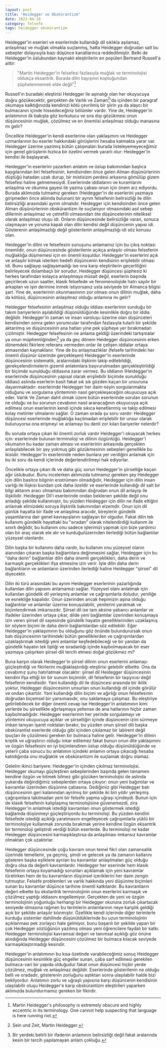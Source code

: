 ```yaml
---
layout: post
title: "Heidegger ve Obskürantizm"
date: 2022-04-10
category: felsefe
tags: heidegger obskürantizm
---
```


Heidegger'in eserleri ve eserlerinde kullandığı dil sıklıkla aşılamaz, anlaşılmaz ve muğlak olmakla suçlanmış, hatta Heidegger doğrudan salt bu sebepler dolayısıyla bazı düşünce kanatlarınca reddedilmiştir. Belki de Heidegger'in üslubundan kaynaklı eleştirilerin en popüleri Bertrand Russell'a aittir:

> "Martin Heidegger'in felsefesi fazlasıyla muğlak ve terminolojisi oldukça eksantrik. Burada dilin kayışının koptuğundan şüphelenmemek elde değil"[^1]

Russell'ın buradaki eleştirisi Heidegger ile aşinalığı olan her okuyucuya doğru gözükecektir, gerçekten de Varlık ve Zaman[^2]'da içinden bir paragraf okumaya kalktığınızda kendinizi kötü çevrilmiş bir şiirin  ya da alaycı bir bulmacanın içinde hissedeceğiniz bölümler vardır. Yine de, Heidegger'in anlatımının ilk bakışta göz korkutucu ve sıra dışı gözükmesi onun düşüncesinin muğlak, çözülmez ve en önemlisi anlaşılmaz olduğu manasına mı gelir?

Öncelikle Heidegger'in kendi eserlerine olan yaklaşımını ve Heidegger uzmanlarının bu eserler hakkındaki görüşlerini hesaba katmakta yarar var. Heidegger üzerine yazılmış bütün çalışmaları burada listeleyemeyeceğimiz için genel görüşlerin hızlıca bir özetini vermek yararlı olur: Heidegger'in kendisi ile başlayarak.

Heidegger'in eserlerini yazarken anlatım ve üslup bakımından başlıca kaygılarından biri felsefesinin, kendisinden önce gelen Alman düşünürlerinin düştüğü hatadan uzak durup, bir mistisizm perdesi arkasına gömülüp gizem felsefesi haline gelmemesiydi. Eserlerinde iddialarını ve kuramlarını anlaşılma ve okunma gayesi ile yazma çabası onun için önem arz ediyordu. Burada aklımızda tutmamız gereken (Heidegger'in de eserlerini yazmaya girişmeden önce aklında bulunan) bir ayrım felsefenin belirsizliği ile dilin belirsizliği arasındaki ayrım olmalıdır. Heidegger için kendisinden önce gelen Alman düşünürlerinin obskürantizm ile suçlanıyor olmasındaki asıl sebep dillerinin anlaşılmaz ve çetrefilli olmasından öte düşüncelerinin niteliksel olarak anlaşılmaz oluşu idi. Onların düşüncesinde belirsizliğe varan, sonuca ulaşmayan ve yoruma kapalı olan dilin kendisi değil düşüncenin yapısı idi. Gösterenin anlaşılmazlığı değil gösterilenin anlaşılmazlığı idi söz konusu olan.

Heidegger'in dilini ve felsefesini sunuşunu anlamamız için bu çıkış noktası önemlidir, onun düşüncesinde gösterilenin açıkça anlaşılır olması felsefenin muğlaklığa düşmemesi için en önemli koşuldur. Heidegger'in eserlerini açık ve anlaşılır kılmak isterken hedefi düşüncenin kendisinin erişilebilir olması idi. Bunu sağlayıp sağlayamadığı ise ona karşı eleştirilerin geçerliliğini belirleyecek dolambaçlı bir sorudur. Heidegger düşüncesi şüphesiz ki herkes tarafından kolayca anlaşılmaya müsait değil, eserlerin başında geçirilecek uzun saatler, klasik felsefede ve fenomenolojide hatrı sayılır bir arkaplan ve işin derinine inmek istiyorsanız usta seviyede bir Almanca bilgisi şart. Yine de, eserlerinin okunmasınının zor olması onun dilinin muğlak, daha da kötüsü, düşüncesinin anlaşılmaz olduğu anlamına mı gelir?

Heidegger felsefesinin anlaşılmaz olduğu iddiası eserlerinin sunduğu bir takım bariyerlerin aşılabildiği düşünüldüğünde kesinlikle doğru bir iddia değildir. Heidegger'in zaman ve insan varoluşu üzerine olan düşünceleri kendisinden sonra gelen yorumcular tarafından fazlasıyla tutarlı bir şekilde aktarılmış ve düşüncesinin ana hatları yine pek şüpheye yer bırakmadan çizilmiştir. Heidegger felsefesinin ne anlama geldiği üzerindeki tartışmalar ya onun müphemliğinden[^3] ya da geç dönem Heidegger düşüncesinin erken dönemdeki fikirlere referans vermeden onlar ile çelişen iddialar ortaya atmasından kaynaklanır. Yine de bu anlaşmazlıklar (felsefe tarihindeki her önemli düşünür üzerinde gerçekleşen) Heidegger'in eserlerinde düşüncesinin sistematik, aralarındaki ilişkinin takip edilebildiği, gerekçelendirmelerin gizemli anlatımlara başvurulmadan gerçekleştirildiği bir biçimde sunulduğu iddiasına zarar vermez. Bu iddianın (Heidegger'in eserlerinde düşüncesinin yapısal olarak erişilebilir biçimde sunulduğu iddiası) aslında eserlerin basit fakat sık sık gözden kaçan bir unsuruna dayanmaktadır: eserlerinde Heidegger her daim neyin sorgulanmakta olduğunu ve sorgulama yönteminin nasıl gerçekleşeceğini okuyucuya açık eder. Varlık Ve Zaman dahil olmak üzere bütün eserlerinde sorulan sorunun ne olduğu ve bu sorunun cevabının nasıl aranacağının okuyucuya açık edilmesi onun eserlerinin kendi içinde sıkıca kenetlenmiş ve takip edilmesi kolay metinler olmalarını sağlar. O zaman sırada şu soru vardır: Heidegger düşüncesi eserlerinde muğlaklığa kaçılmadan erişilebilir bir unsur olarak bulunuyorsa ona erişmeyi ve anlamayı bu denli zor kılan bariyerler nelerdir?

Bu soruda ortaya çıkan iki önemli zorluk vardır Heidegger'i okuyacak herkes için: eserlerinde bulunan terminoloji ve dilinin özgünlüğü. Heidegger'i okumanın bu kadar zaman alması ve eserlerinin arkasında gerçekten anlaşılabilecek bir şey yokmuş gibi gözükmesinin sebepleri genellikle bu ikisidir. Heidegger'in eserlerinde neden bunlara yer verdiğini anlamak için bu iki soru da kendi içlerinde değerlendirilmeyi hak ediyorlar.

Öncelikle ortaya çıkan ilk ve daha güç sorun Heidegger'in şiirselliğe kaçan ağır üslubudur. Bunu incelerken aklımızda tutmamız gereken şey Heidegger için dilin basitce bilginin enstrümanı olmadığıdır, Heidegger için dilin insan varlığı ile ilişkisi bundan çok daha özeldir ve eserlerinde kullandığı dil salt bir bilgi aktarım aracı olmaması bakımından doğrudan onun dil anlayışı ile ilişkilidir. Heidegger Dil'i eserlerinde ondan beklenen şekilde değil onu anladığı şekilde kullanmıştır, bu yüzden Heidegger için dilin ne ifade ettiğini anlamak elimizdeki soruya ilişkinlik bakımından elzemdir. Onun  için dil günlük hayatta bir ifade ve anlaşılma aracıdır, bireylerin gündelik yaşantılarına dair genel kavrayışlarını sağlayan bir olgudur. Fakat dilin tek kullanımı gündelik hayattaki bu "sıradan" olarak nitelendirdiği kullanım ile sınırlı değildir, bu kullanım onu sadece işlerimizi yapmak için bize yardımcı olan bir araç olarak ele alır ve kurduğu/üzerinden ilerlediği bütün bağlantılar yüzeysel olanlardır.

Dilin başka bir kullanımı daha vardır, bu kullanım onu yüzeysel olanın alanından çıkaran başka bağlantılara değinmesini sağlar, Heidegger için bu "daha derin" bağlantılar dilin daha önemli gerçeklikleri, daha derin ve karmaşık gerçeklikleri ifşa etmesine izin verir. İşte dilin daha derin bağlantıların ve anlamların üzerinden ilerlediği haline Heidegger "şiirsel" dil diyecektir.

Dilin iki türü arasındaki bu ayrım Heidegger eserlerinin yazarlığında kullanılan dilin yapısını anlamamızı sağlar. Yüzeysel olanı anlatmak için kullanılan gündelik dil yerleşmiş anlamlar ve çağrışımlarla doludur, yeniliğe ve esnekliğe kapalıdır. Onun üzerinden ancak hepimizin aşina olduğu bağlantılar ve anlamlar üzerine konuşulabilir, yenilerini yaratmak ve biçimlendirmek imkansızdır. Şiirsel dil ise tam aksine yabancı anlamlar ve ifadeler üzerinden ortaya çıkar, dilde yeni bağlantılar üzerinden konuşmaya izin veren şiirsel dil sayesinde gündelik hayatın genelliklerinden uzaklaşmış bir söylem biçimi ile daha derin bağlantılardan söz edilebilir. Eğer Heidegger'in yaklaşımının bu olduğunu göz önünde bulundurursak onun batı düşüncesinin tarihindeki bütün genelliklerden ve çağrışımlardan uzaklaştırmak istediği yeni anlamlar keşfedebileceği ve bir yandan da gündelik hayatın tek tipliği ve sıradanlığı içinde kaybolmayacak bir eser yazmaya çalışırken şiirsel dili tercih etmesi doğal gözükmez mi?

Buna karşın olarak Heidegger'in şiirsel dilinin onun eserlerini anlamayı güçleştirdiği ve fikirlerini muğlaklaştırdığı eleştirisi gelebilir elbette. Ona da cevabımız şunu hatırlatmak olacaktır: şiirsel dil Heidegger düşüncesinin kendini ifşa ettiği bir bir sunum biçimidir, dil felsefenin bir taşıyıcısı değil felsefenin kendisidir. Yani kullandığı dil ile düşüncesi arasında bir ikilik yoktur, Heidegger düşüncesinin unsurları onun kullandığı dil içinde görülür ve ondan çıkartılır. Yani kullandığı dilin biçimi ve ağırlığı onun felsefesinin doğrudan biçemsel bir yansımasıdır, onu saklamaya çalışmaz. Bu eleştiriye getirilebilecek bir diğer önemli cevap ise Heidegger'in anlatımının kimi yerlerde bu şiirsellikte ağırlaşmaya yeltense de ana hatlarının hiçbir zaman kaybolmadığıdır. Heidegger eserlerinin her yerinde sorgulamayı ve yöntemini okuyucuya açıklar ve şiirselliğin içinde düşüncenin izini sürmeye imkan tanıyan işaret noktaları bırakır, bu yüzden onun şiirsel dili başka obskürantist eserlerde olduğu gibi içinden çıkılamaz bir labirent değil ipuçları ile çözülmesi gereken bir bulmaca haline gelir. Heidegger'in dilinin kriptik ve uğraştırıcı olduğu inkar edilemez fakat bunun onun dile yaklaşımını ve özgün felsefesini en iyi biçimlendiren üslup olduğu düşünüldüğünde ve yeterli çaba sonucu bu anlatımın içindeki anlamın ortaya çıkacağı hesaba katıldığında onu muğlaklık ve obskürantizm ile suçlamak doğru olamaz.

Gelelim ikinci bariyere: Heidegger'in içinden çıkılmaz terminolojisi. Heidegger okumayı güçleştiren sebeplerinden başında gelen tamamen kendine özgün ve bitmek bilmez gibi gözüken terminolojisi de aslında yukarıda değindiğimiz sebeplerden ortaya çıkıyor: onun yeni bağıntılar ve kavramlar üzerinden düşünme çabasına. Dediğimiz gibi Heidegger batı düşüncesinin geri kalanından ayrılmış bir şekilde iki bin yıldır yerleşmiş çağrışımlara takılmadan yeni bir felsefe yapma uğraşı içindeydi. Bunun için de klasik felsefenin kalıplaşmış terminolojisine güvenemezdi, zira Heidegger'in anlatmak istediği kavramları onun göstermek istediği bağlamda düşünmeyi güçleştiriyordu bu terminoloji. Bu yüzden kendini felsefede istediği açıklığı yaratmasını engelleyecek çağrışımlarla yüklü bir terminolojiye kullanmak zorunda bırakmak yerine kendine özgün eksantrik bir terminoloji geliştirdi verdiği bütün eserlerde. Bu terminoloji ne kadar Heidegger düşüncesini karmaşıklaştırsa da anlaşılması imkansız kavramlar olmaktan çok uzaktırlar.

Heidegger düşüncesinde çoğu kavram onun temel fikri olan zamansallık üzerinde temellenir, ya geçmiş, şimdi ve gelecek ya da zamanın katlarını gösteren başka eşliklere ayrılan bu kavramlar anlaşılmaları güç olduğu doğru olsa da değerli kavramlardır. Heidegger her eserinde hem klasik felsefenin ortaya koyamadığı sorunları açıklamak için yeni kavramlar türetirken hem de bu kavramların düşünsel içeriklerini her daim zengin tutmuştur. Felsefe problemleri ve varlık hakkında yeni düşünme biçimleri sunan bu kavramlar düşünce tarihine önemli katkılardır. Bu kavramların değeri elbette bu ekstantrik terminolojinin onun eserlerini karmaşık ve çözülmez yaptığı iddiasını engellemiyor. Gerçekten de yeni ve özgün terminolojinin yoğunluğu herhangi bir Heidegger okuruna zorluk çıkartacak seviyede olmasına rağmen bu terimlerin anlamlarının neye karşılık geldiği açık bir şekilde anlaşılır kılınmıştır. Özellikle kendi içlerinde diğer terimlerle kurduğu sistemler dahilinde düşünüldüklerinde bu uzun terminolojinin açıklanması pek zorlayıcı hale gelmiyor, bunu başarılı bir şekilde yapan bir çok Heidegger sözlüğünün yazılmış olması yeni öğrencilere faydalı bir katkı. Heidegger terminolojisi kavramsal değeri ve tanımsal açıklığı göz önüne alındığında Heidegger düşüncesini çözülmez bir bulmaca kılacak seviyede karmaşıklaştırmadığı kesindir.

Heidegger'in anlatımının bu kısa özetinde varabileceğimiz sonuç Heidegger düşüncesinin kesinlikle güç engeller sunan, çaba sarf edilmesi gerekilen bulmaca-vari bir yapıda olduğudur fakat onun düşüncesi hiçbir yerde çözülmez, muğlak ve anlaşılmaz değildir. Eserlerinde gösterilenin ne olduğu belli ve oradadır, gösterenin zorluğunu aştıktan sonra ulaşılabilir halde bizi bekliyordur. Anlatımın zorlu ve uğraşlı yapısına karşı düşüncenin kendisinin ulaşılabilir oluşu Heidegger'e karşı obskürantizm eleştirileri yaparken aklımızda bulundurmamız gereken bir fikirdir.

[^1]: Martin Heidegger's philosophy is extremely obscure and highly eccentric in its terminology. One cannot help suspecting that language is here running riot.
[^2]: Sein und Zeit, Martin Heidegger.
[^3]: Bir yerdeki belirli bir ifadenin anlamının belirsizliği değil fakat aralarında kesin bir tercih yapılamayan anlam çokluğu.

